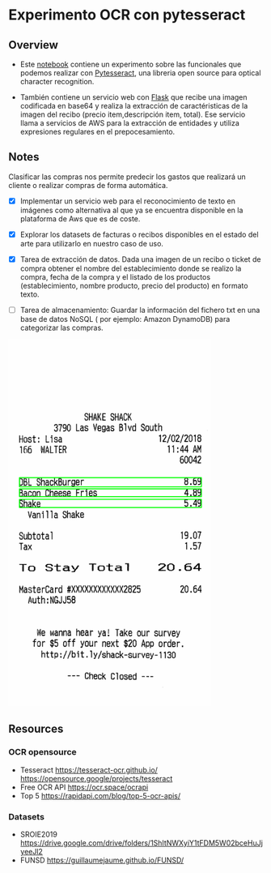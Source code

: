 # Experimento OCR con pytesseract 

## Overview 
- Este [notebook](https://github.com/pilarcode/notebooks/blob/dev/ocr_recibos_pytesseract.ipynb) contiene un experimento sobre las funcionales que podemos realizar con [Pytesseract](https://pypi.org/project/pytesseract/), una libreria open source para optical character recognition.

- También contiene un servicio web con [Flask](https://flask.palletsprojects.com/en/2.2.x/) que recibe una imagen codificada en base64 y realiza la extracción de caractéristicas de la imagen del recibo (precio item,descripción item, total). Ese servicio llama a servicios de AWS para la extracción de entidades y utiliza expresiones regulares en el prepocesamiento.

## Notes
Clasificar las compras nos permite predecir los gastos que realizará un cliente o realizar compras de forma automática.

- [x]  Implementar un servicio web para el reconocimiento de texto en imágenes como alternativa al que ya se encuentra disponible en la plataforma de Aws que es de coste.
- [x] Explorar los datasets de facturas o recibos disponibles en el estado del arte para utilizarlo en nuestro caso de uso.
- [x] Tarea de extracción de datos. Dada una imagen de un recibo o ticket de compra obtener el nombre del establecimiento donde se realizo la compra, fecha de la compra y el listado de los productos (establecimiento, nombre producto, precio del producto) en formato texto.
- [ ] Tarea de almacenamiento: Guardar la información del fichero txt en una base de datos NoSQL ( por ejemplo: Amazon DynamoDB) para categorizar las compras. 


<img src="https://github.com/pilarcode/demo-receipt-ocr/blob/main/portada_readme.png" name="ejemplo recibo con las entidades extraidas con Pytesseract" width="400"/>

## Resources
### OCR opensource
- Tesseract https://tesseract-ocr.github.io/ https://opensource.google/projects/tesseract
- Free OCR API https://ocr.space/ocrapi
- Top 5 https://rapidapi.com/blog/top-5-ocr-apis/

###  Datasets
- SROIE2019 https://drive.google.com/drive/folders/1ShItNWXyiY1tFDM5W02bceHuJjyeeJl2
- FUNSD https://guillaumejaume.github.io/FUNSD/
